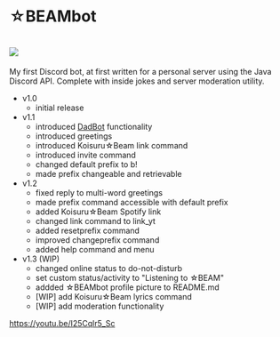 # ☆BEAMbot
# ![](https://cdn.discordapp.com/attachments/443775272320499722/750354400161300572/BEAM.jpg)

My first Discord bot, at first written for a personal server using the Java Discord API. 
Complete with inside jokes and server moderation utility.

- v1.0 
  - initial release
- v1.1
  - introduced [DadBot](https://top.gg/bot/247852652019318795) functionality
  - introduced greetings
  - introduced Koisuru☆Beam link command
  - introduced invite command
  - changed default prefix to b!
  - made prefix changeable and retrievable
- v1.2
  - fixed reply to multi-word greetings
  - made prefix command accessible with default prefix
  - added Koisuru☆Beam Spotify link
  - changed link command to link_yt
  - added resetprefix command
  - improved changeprefix command
  - added help command and menu
- v1.3 (WIP)
  - changed online status to do-not-disturb
  - set custom status/activity to "Listening to ☆BEAM"
  - addded ☆BEAMbot profile picture to README.md
  - [WIP] add Koisuru☆Beam lyrics command
  - [WIP] add moderation functionality
  
https://youtu.be/I25Cqlr5_Sc
